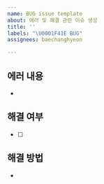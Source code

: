 ```yaml
---
name: BUG issue template
about: 에러 및 해결 관련 이슈 생성
title: ''
labels: "\U0001F41E BUG"
assignees: baechanghyeon

---
```


## 에러 내용
-
## 해결 여부
- [ ]
## 해결 방법
-
